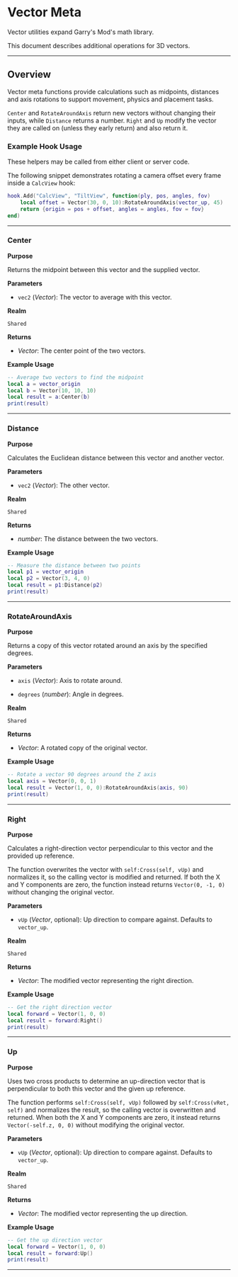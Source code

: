 # Vector Meta

Vector utilities expand Garry's Mod's math library.

This document describes additional operations for 3D vectors.

---

## Overview

Vector meta functions provide calculations such as midpoints, distances and axis rotations to support movement, physics and placement tasks.

`Center` and `RotateAroundAxis` return new vectors without changing their inputs, while `Distance` returns a number. `Right` and `Up` modify the vector they are called on (unless they early return) and also return it.

### Example Hook Usage

These helpers may be called from either client or server code.

The following snippet demonstrates rotating a camera offset every frame inside a `CalcView` hook:

```lua
hook.Add("CalcView", "TiltView", function(ply, pos, angles, fov)
    local offset = Vector(30, 0, 10):RotateAroundAxis(vector_up, 45)
    return {origin = pos + offset, angles = angles, fov = fov}
end)
```

---

### Center

**Purpose**

Returns the midpoint between this vector and the supplied vector.

**Parameters**

* `vec2` (*Vector*): The vector to average with this vector.

**Realm**

`Shared`

**Returns**

* *Vector*: The center point of the two vectors.

**Example Usage**

```lua
-- Average two vectors to find the midpoint
local a = vector_origin
local b = Vector(10, 10, 10)
local result = a:Center(b)
print(result)
```

---

### Distance

**Purpose**

Calculates the Euclidean distance between this vector and another vector.

**Parameters**

* `vec2` (*Vector*): The other vector.

**Realm**

`Shared`

**Returns**

* *number*: The distance between the two vectors.

**Example Usage**

```lua
-- Measure the distance between two points
local p1 = vector_origin
local p2 = Vector(3, 4, 0)
local result = p1:Distance(p2)
print(result)
```

---

### RotateAroundAxis

**Purpose**

Returns a copy of this vector rotated around an axis by the specified degrees.

**Parameters**

* `axis` (*Vector*): Axis to rotate around.

* `degrees` (*number*): Angle in degrees.

**Realm**

`Shared`

**Returns**

* *Vector*: A rotated copy of the original vector.

**Example Usage**

```lua
-- Rotate a vector 90 degrees around the Z axis
local axis = Vector(0, 0, 1)
local result = Vector(1, 0, 0):RotateAroundAxis(axis, 90)
print(result)
```

---

### Right

**Purpose**

Calculates a right-direction vector perpendicular to this vector and the provided up reference.

The function overwrites the vector with `self:Cross(self, vUp)` and normalizes it,
so the calling vector is modified and returned. If both the X and Y components are
zero, the function instead returns `Vector(0, -1, 0)` without changing the original vector.

**Parameters**

* `vUp` (*Vector*, optional): Up direction to compare against. Defaults to `vector_up`.

**Realm**

`Shared`

**Returns**

* *Vector*: The modified vector representing the right direction.

**Example Usage**

```lua
-- Get the right direction vector
local forward = Vector(1, 0, 0)
local result = forward:Right()
print(result)
```

---

### Up

**Purpose**

Uses two cross products to determine an up-direction vector that is perpendicular to both this vector and the given up reference.

The function performs `self:Cross(self, vUp)` followed by `self:Cross(vRet, self)` and normalizes the result,
so the calling vector is overwritten and returned. When both the X and Y components are zero,
it instead returns `Vector(-self.z, 0, 0)` without modifying the original vector.

**Parameters**

* `vUp` (*Vector*, optional): Up direction to compare against. Defaults to `vector_up`.

**Realm**

`Shared`

**Returns**

* *Vector*: The modified vector representing the up direction.

**Example Usage**

```lua
-- Get the up direction vector
local forward = Vector(1, 0, 0)
local result = forward:Up()
print(result)
```

---
